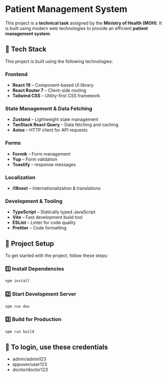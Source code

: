 # **Patient Management System**

This project is a **technical task** assigned by the **Ministry of Health (MOH)**. It is built using modern web technologies to provide an efficient **patient management system**.

## **🚀 Tech Stack**

This project is built using the following technologies:

### **Frontend**

- **React 19** – Component-based UI library
- **React Router 7** – Client-side routing
- **Tailwind CSS** – Utility-first CSS framework

### **State Management & Data Fetching**

- **Zustand** – Lightweight state management
- **TanStack React Query** – Data fetching and caching
- **Axios** – HTTP client for API requests

### **Forms**

- **Formik** – Form management
- **Yup** – Form validation
- **Toastify** – response messages

### **Localization**

- **i18next** – Internationalization & translations

### **Development & Tooling**

- **TypeScript** – Statically typed JavaScript
- **Vite** – Fast development build tool
- **ESLint** – Linter for code quality
- **Prettier** – Code formatting

## **📌 Project Setup**

To get started with the project, follow these steps:

### **1️⃣ Install Dependencies**

```sh
npm install
```

### **2️⃣ Start Development Server**

```sh
npm run dev
```

### **3️⃣ Build for Production**

```sh
npm run build
```


## **🔐 To login, use these credentials**
- admin/admin123
- appuser/user123
- doctor/doctor123
